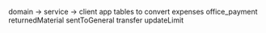 domain -> service -> client app
tables to convert
    expenses
    office_payment
    returnedMaterial
    sentToGeneral
    transfer
    updateLimit